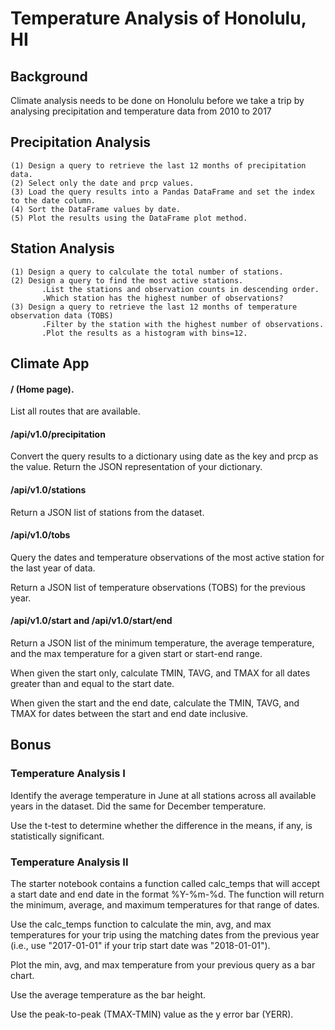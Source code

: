 # Temperature Analysis of Honolulu, HI 

## Background 

Climate analysis needs to be done on Honolulu before we take a trip by analysing precipitation and temperature data from 2010 to 2017 

## Precipitation Analysis 

    (1) Design a query to retrieve the last 12 months of precipitation data.
    (2) Select only the date and prcp values.
    (3) Load the query results into a Pandas DataFrame and set the index to the date column.
    (4) Sort the DataFrame values by date.
    (5) Plot the results using the DataFrame plot method.
    
## Station Analysis 

    (1) Design a query to calculate the total number of stations.
    (2) Design a query to find the most active stations.
           .List the stations and observation counts in descending order.
           .Which station has the highest number of observations?
    (3) Design a query to retrieve the last 12 months of temperature observation data (TOBS)
           .Filter by the station with the highest number of observations.
           .Plot the results as a histogram with bins=12.
           
## Climate App 

#### / (Home page).

List all routes that are available.

#### /api/v1.0/precipitation

Convert the query results to a dictionary using date as the key and prcp as the value.
Return the JSON representation of your dictionary.

#### /api/v1.0/stations

Return a JSON list of stations from the dataset.

#### /api/v1.0/tobs

Query the dates and temperature observations of the most active station for the last year of data.

Return a JSON list of temperature observations (TOBS) for the previous year.

#### /api/v1.0/start and /api/v1.0/start/end

Return a JSON list of the minimum temperature, the average temperature, and the max temperature for a given start or start-end range.

When given the start only, calculate TMIN, TAVG, and TMAX for all dates greater than and equal to the start date.

When given the start and the end date, calculate the TMIN, TAVG, and TMAX for dates between the start and end date inclusive.

## Bonus 

### Temperature Analysis I 

Identify the average temperature in June at all stations across all available years in the dataset. Did the same for December temperature.

Use the t-test to determine whether the difference in the means, if any, is statistically significant. 

### Temperature Analysis II 

The starter notebook contains a function called calc_temps that will accept a start date and end date in the format %Y-%m-%d. The function will return the minimum, average, and maximum temperatures for that range of dates.

Use the calc_temps function to calculate the min, avg, and max temperatures for your trip using the matching dates from the previous year (i.e., use "2017-01-01" if your trip start date was "2018-01-01").

Plot the min, avg, and max temperature from your previous query as a bar chart.

Use the average temperature as the bar height.

Use the peak-to-peak (TMAX-TMIN) value as the y error bar (YERR).

